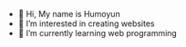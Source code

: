 - 👋 Hi, My name is Humoyun
- 👀 I’m interested in creating websites
- 🌱 I’m currently learning web programming 
<!---
humoyun21/humoyun21 is a ✨ special ✨ repository because its `README.md` (this file) appears on your GitHub profile.
You can click the Preview link to take a look at your changes.
--->
